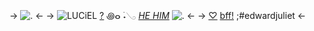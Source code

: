 -> ![.](https://media.discordapp.net/attachments/1096639589852123136/1187485679907786853/IMG_6606.jpg?ex=65970f38&is=65849a38&hm=35f40e63b1b07cfe57ec0a65b4fbfe809e31d7cdfe7b2436d56113707727d857&) <-
-> ![LUCiEL](https://media.discordapp.net/attachments/1096639589852123136/1187485298565857280/IMG_6603.gif?ex=65970edd&is=658499dd&hm=05b02962aacc3c47bf7de572a3a9279794c638dfd94b76ff501dbee3bd481856&) [?](https://the-batman-universe.fandom.com/wiki/Riddler) ꩜ⴰ ࣪˖𓂅 [*HE HIM*](https://en.pronouns.page/@edwardnashtn#google_vignette) ![.](https://gifcity.carrd.co/assets/images/gallery02/73df5495.gif?v=7421cb56) <-
->  [♡](https://edwardnashtn.carrd.co) [bff!](https://rentry.co/starling) ;#edwardjuliet <-